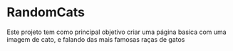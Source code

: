 # RandomCats
Este projeto tem como principal objetivo criar uma página basica com uma imagem de cato, e falando das mais famosas raças de gatos
